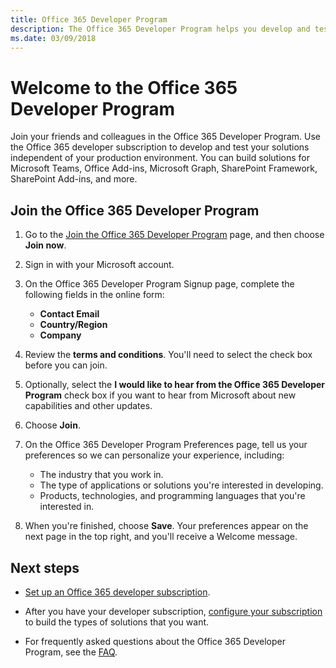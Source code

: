 ```yaml
---
title: Office 365 Developer Program
description: The Office 365 Developer Program helps you develop and test Office 365 solutions.
ms.date: 03/09/2018
---
```


# Welcome to the Office 365 Developer Program

Join your friends and colleagues in the Office 365 Developer Program. Use the Office 365 developer subscription to develop and test your solutions independent of your production environment. You can build solutions for Microsoft Teams, Office Add-ins, Microsoft Graph, SharePoint Framework, SharePoint Add-ins, and more.

## Join the Office 365 Developer Program

1. Go to the [Join the Office 365 Developer Program](https://aka.ms/o365devprogram) page, and then choose **Join now**.

2. Sign in with your Microsoft account.

3. On the Office 365 Developer Program Signup page, complete the following fields in the online form:

   - **Contact Email**
   - **Country/Region**
   - **Company**

4. Review the **terms and conditions**. You'll need to select the check box before you can join.

5. Optionally, select the **I would like to hear from the Office 365 Developer Program** check box if you want to hear from Microsoft about new capabilities and other updates. 

6. Choose **Join**.

7. On the Office 365 Developer Program Preferences page, tell us your preferences so we can personalize your experience, including:

   - The industry that you work in.
   - The type of applications or solutions you're interested in developing.
   - Products, technologies, and programming languages that you're interested in.

8. When you're finished, choose **Save**. Your preferences appear on the next page in the top right, and you'll receive a Welcome message.

## Next steps

- [Set up an Office 365 developer subscription](office-365-developer-program-get-started.md). 

- After you have your developer subscription, [configure your subscription](configure-your-office-365-developer-subscription.md) to build the types of solutions that you want.

- For frequently asked questions about the Office 365 Developer Program, see the [FAQ](office-365-developer-program-faq.md).
